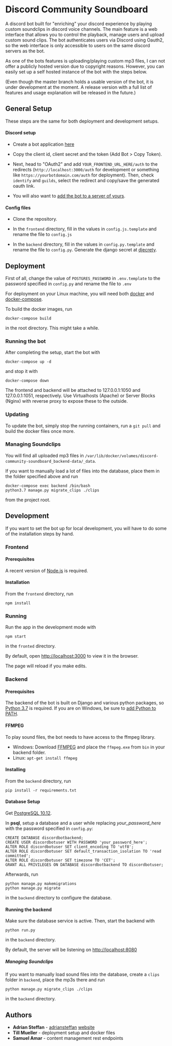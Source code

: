 # Discord Community Soundboard

A discord bot built for "enriching" your discord experience by playing custom soundclips in discord voice channels.
The main feature is a web interface that allows you to control the playback, manage users and upload custom sound clips.
The bot authenticates users via Discord using Oauth2, so the web interface is only accessible to users on the same discord servers as the bot.

As one of the bots features is uploading/playing custom mp3 files, 
I can not offer a publicly hosted version due to copyright reasons. However, you can easily set up a self hosted instance of the bot with the steps below.

(Even though the master branch holds a usable version of the bot, it is under development at the moment. A release version with a full list of features and usage explanation will be released in the future.)

## General Setup

These steps are the same for both deployment and development setups. 

#### Discord setup

* Create a bot application [here](https://discordapp.com/developers/applications/) 

* Copy the client id, client secret and the token (Add Bot > Copy Token).

* Next, head to "OAuth2" and add `YOUR_FRONTEND_URL_HERE/auth` to the redirects (`http://localhost:3000/auth` for development or something like `https://yourbotdomain.com/auth` for deployment). Then, check `identify` and `guilds`, select the redirect and copy/save the generated oauth link.

* You will also want to [add the bot to a server of yours](https://github.com/jagrosh/MusicBot/wiki/Adding-Your-Bot-To-Your-Server).

#### Config files

* Clone the repository.

* In the `frontend` directory, fill in the values in `config.js.template` and rename the file to `config.js`

* In the `backend` directory, fill in the values in `config.py.template` and rename the file to `config.py`. Generate the django secret at [djecrety](https://djecrety.ir/).

## Deployment


First of all, change the value of `POSTGRES_PASSWORD` in  `.env.template` to the password specified in `config.py`  and rename the file to `.env`

For deployment on your Linux machine, you will need both [docker](https://docs.docker.com/engine/install/) and [docker-compose](https://docs.docker.com/compose/install/).

To build the docker images, run 

```
docker-compose build
```

in the root directory. This might take a while.

### Running the bot

After completing the setup, start the bot with

```
docker-compose up -d
```

and stop it with

```
docker-compose down
```

The frontend and backend will be attached to 127.0.0.1:1050 and 127.0.0.1:1051, respectively.
Use Virtualhosts (Apache) or Server Blocks (Nginx) with reverse proxy to expose these to the outside.

### Updating

To update the bot, simply stop the running containers, run a `git pull` and build the docker files once more.

### Managing Soundclips

You will find all uploaded mp3 files in ``/var/lib/docker/volumes/discord-community-soundboard_backend-data/_data``.

If you want to manually load a lot of files into the database, place them in the folder specified above and run
```
docker-compose exec backend /bin/bash
python3.7 manage.py migrate_clips ./clips
```

from the project root.


## Development

If you want to set the bot up for local development, you will have to do some of the installation steps by hand.

### Frontend

#### Prerequisites

A recent version of [Node.js](https://nodejs.org/en/download/) is required.

#### Installation

From the `frontend` directory, run

```
npm install
```

### Running

Run the app in the development mode with

```
npm start
```
in the ```fronted``` directory.

By default, open [http://localhost:3000](http://localhost:3000) to view it in the browser.

The page will reload if you make edits.


### Backend


#### Prerequisites

The backend of the bot is built on Django and various python packages, so [Python 3.7](https://www.python.org/downloads/) is required.
If you are on Windows, be sure to [add Python to PATH](https://datatofish.com/add-python-to-windows-path/).

#### FFMPEG
To play sound files, the bot needs to have access to the ffmpeg library.
* Windows: Download [FFMPEG](https://ffmpeg.zeranoe.com/builds/) and place the `ffmpeg.exe` from `bin` in your backend folder.
* Linux: `apt-get install ffmpeg`

#### Installing

From the `backend` directory, run

```
pip install -r requirements.txt
```

#### Database Setup

Get [PostgreSQL 10.12](https://www.postgresql.org/download/).


In **psql**, setup a database and a user while replacing *your_password_here* with the password specified in ```config.py```:
```
CREATE DATABASE discordbotbackend;
CREATE USER discordbotuser WITH PASSWORD 'your_password_here';
ALTER ROLE discordbotuser SET client_encoding TO 'utf8';
ALTER ROLE discordbotuser SET default_transaction_isolation TO 'read committed';
ALTER ROLE discordbotuser SET timezone TO 'CET';
GRANT ALL PRIVILEGES ON DATABASE discordbotbackend TO discordbotuser;
```

Afterwards, run

```
python manage.py makemigrations
python manage.py migrate
``` 

in the ```backend``` directory to  configure the database.

 
#### Running the backend

Make sure the database service is active.
Then, start the backend with

```
python run.py
```

in the ```backend``` directory.

By default, the server will be listening on [http://localhost:8080](http://localhost:8080)

##### Managing Soundclips


If you want to manually load sound files into the database, create a `clips` folder in `backend`, place the mp3s there and run
```
python manage.py migrate_clips ./clips
```

in the `backend` directory.

## Authors

* **Adrian Steffan** - [adriansteffan](https://github.com/adriansteffan) [website](https://adriansteffan.com/)
* **Till Mueller** - deployment setup and docker files
* **Samuel Amar** - content management rest endpoints
